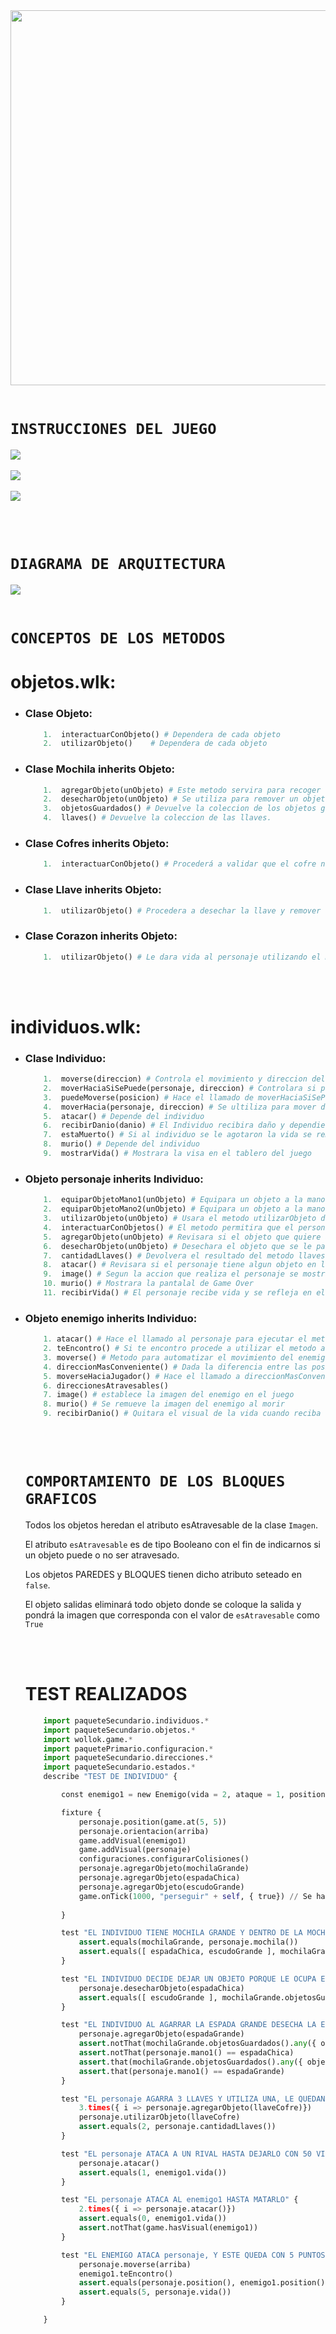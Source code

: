 <img src="picture\presentacion\recursa3.jpg" width='600'>
<br><br>

#   ```INSTRUCCIONES DEL JUEGO```
<img src="assets\pantallas\tutorial.jpg">
<br><br>
<img src="assets\pantallas\objetos.jpg">
<br><br>
<img src="assets\pantallas\enemigos.jpg">

<br><br>

#   ```DIAGRAMA DE ARQUITECTURA```
<img src="picture\presentacion\tp_algo1.drawio.png">
<br><br>

# ```CONCEPTOS DE LOS METODOS```
# objetos.wlk:
*   ### Clase Objeto:
    ```python
        1.  interactuarConObjeto() # Dependera de cada objeto
        2.  utilizarObjeto()    # Dependera de cada objeto
    ```
<!-- *   ### Clase Espada:
    ```python
        1.  utilizarObjeto()    # Se utiliza para realizar el ataque con el objeto
    ``` -->
*   ### Clase Mochila inherits Objeto:
    ```python
        1.  agregarObjeto(unObjeto) # Este metodo servira para recoger los objetos del juego. En caso de las espadas y de los escudos procedera tambien a equiparselo en las manos del personaje.
        2.  desecharObjeto(unObjeto) # Se utiliza para remover un objeto de la mochila
        3.  objetosGuardados() # Devuelve la coleccion de los objetos guardados
        4.  llaves() # Devuelve la coleccion de las llaves. 
    ```
*   ### Clase Cofres inherits Objeto:
    ```python
        1.  interactuarConObjeto() # Procederá a validar que el cofre no este vacío y que el personaje tenga una mochila. Una vez validado el punto anterior mirara si tiene llaves. Luego de validar utilizara la llave o saldrá un mensaje de advertencia 
    ```
*   ### Clase Llave inherits Objeto:
    ```python
        1.  utilizarObjeto() # Procedera a desechar la llave y remover la imagen en el juego
    ```
*   ### Clase Corazon inherits Objeto:
    ```python
        1.  utilizarObjeto() # Le dara vida al personaje utilizando el metodo recibirVida del personaje.
    ```    
<br><br>

# individuos.wlk:
*   ### Clase Individuo:
    ```python
        1.  moverse(direccion) # Controla el movimiento y direccion del personaje
        2.  moverHaciaSiSePuede(personaje, direccion) # Controlara si puede atravezar un obstaculo
        3.  puedeMoverse(posicion) # Hace el llamado de moverHaciaSiSePuede para controlar que pueda moverse
        4.  moverHacia(personaje, direccion) # Se ultiliza para mover de posicion al personaje
        5.  atacar() # Depende del individuo
        6.  recibirDanio(danio) # El Individuo recibira daño y dependiendo si lleva escudo o no recibira mas o menos daño
        7.  estaMuerto() # Si al individuo se le agotaron la vida se removera la imagen de dicho individuo en el juego.
        8.  murio() # Depende del individuo
        9.  mostrarVida() # Mostrara la visa en el tablero del juego
    ```
*   ### Objeto personaje inherits Individuo:
    ```python
        1.  equiparObjetoMano1(unObjeto) # Equipara un objeto a la mano 1
        2.  equiparObjetoMano2(unObjeto) # Equipara un objeto a la mano 2
        3.  utilizarObjeto(unObjeto) # Usara el metodo utilizarObjeto del objeto que tenga equipado
        4.  interactuarConObjetos() # El metodo permitira que el personaje pueda interactuar con otros objetos en el juego, ya se porque esta en la misma posicion o porque lo tiene delante del mismo. 
        5.  agregarObjeto(unObjeto) # Revisara si el objeto que quiere agregar es una mochila, le agregara la mochila como un atributo al personaje. En caso de querer agarrar un objeto distinto de la mochila, revisara si el personaje tiene una mochila y llamara al methodo de la mochila agregarObjeto. De lo contrario arrojara un mensaje.
        6.  desecharObjeto(unObjeto) # Desechara el objeto que se le pase como parametro. 
        7.  cantidadLlaves() # Devolvera el resultado del metodo llaves() de la mochila, por lo que obtendremos la cantidad de llaves que tiene el personaje
        8.  atacar() # Revisara si el personaje tiene algun objeto en la mano para poder atacar, en caso de tener el objeto para atacar, procede a realizar el ataque y si el enemigo esta en frente dicho enemigo recibira daño. Si no tiene un objeto se mostrara un mensaje por pantalla.  
        9.  image() # Segun la accion que realiza el personaje se mostrara su animacion
        10. murio() # Mostrara la pantalal de Game Over
        11. recibirVida() # El personaje recibe vida y se refleja en el panel del juego
    ```
*   ### Objeto enemigo inherits Individuo:
    ```python
        1. atacar() # Hace el llamado al personaje para ejecutar el metodo de recibirDanio()
        2. teEncontro() # Si te encontro procede a utilizar el metodo atacar()
        3. moverse() # Metodo para automatizar el movimiento del enemigo cada 1 segundo moviendose hacia el enemigo
        4. direccionMasConveniente() # Dada la diferencia entre las posiciones del enemigo y del personaje establecera la mejor direccion para perseguir al personaje.
        5. moverseHaciaJugador() # Hace el llamado a direccionMasConveniente() y a moverHaciaSiSePuede() con el fin de que el enemigo pueda o no moverse hacia el personaje. 
        6. direccionesAtravesables()
        7. image() # establece la imagen del enemigo en el juego
        8. murio() # Se remueve la imagen del enemigo al morir
        9. recibirDanio() # Quitara el visual de la vida cuando reciba daño
    ```
    <br><br>
    # ```COMPORTAMIENTO DE LOS BLOQUES GRAFICOS```
    Todos los objetos heredan el atributo esAtravesable de la clase ```Imagen```. 

    El atributo ```esAtravesable``` es de tipo Booleano con el fin de indicarnos si un objeto puede o no ser atravesado. 

    Los objetos PAREDES y BLOQUES tienen dicho atributo seteado en ```false```.

    El objeto salidas eliminará todo objeto donde se coloque la salida y pondrá la imagen que corresponda con el valor de ```esAtravesable``` como ```True```

    <br><br>    
    # TEST REALIZADOS
    ```python
        import paqueteSecundario.individuos.*
        import paqueteSecundario.objetos.*
        import wollok.game.*
        import paquetePrimario.configuracion.*
        import paqueteSecundario.direcciones.*
        import paqueteSecundario.estados.*
        describe "TEST DE INDIVIDUO" {

            const enemigo1 = new Enemigo(vida = 2, ataque = 1, position = game.at(5, 6), orientacion = arriba, imagen = "enemigo/enemigoZombieChicoDerecha.png", categoria = 'enemigo')

            fixture {
                personaje.position(game.at(5, 5))
                personaje.orientacion(arriba)
                game.addVisual(enemigo1)
                game.addVisual(personaje)
                configuraciones.configurarColisiones()
                personaje.agregarObjeto(mochilaGrande)
                personaje.agregarObjeto(espadaChica)
                personaje.agregarObjeto(escudoGrande)
                game.onTick(1000, "perseguir" + self, { true}) // Se hardcodea porque el enemigo en el juego se mueve y es necesario para testear.
                
            }

            test "EL INDIVIDUO TIENE MOCHILA GRANDE Y DENTRO DE LA MOCHILA TIENE UNA ESPADA CHICA Y UN ESCUDO GRANDE" {
                assert.equals(mochilaGrande, personaje.mochila())
                assert.equals([ espadaChica, escudoGrande ], mochilaGrande.objetosGuardados())
            }

            test "EL INDIVIDUO DECIDE DEJAR UN OBJETO PORQUE LE OCUPA ESPACIO" {
                personaje.desecharObjeto(espadaChica)
                assert.equals([ escudoGrande ], mochilaGrande.objetosGuardados())
            }

            test "EL INDIVIDUO AL AGARRAR LA ESPADA GRANDE DESECHA LA ESPADA CHICA." {
                personaje.agregarObjeto(espadaGrande)
                assert.notThat(mochilaGrande.objetosGuardados().any({ objeto => objeto == espadaChica}))
                assert.notThat(personaje.mano1() == espadaChica)
                assert.that(mochilaGrande.objetosGuardados().any({ objeto => objeto == espadaGrande}))
                assert.that(personaje.mano1() == espadaGrande)
            }

            test "EL personaje AGARRA 3 LLAVES Y UTILIZA UNA, LE QUEDAN 2" {
                3.times({ i => personaje.agregarObjeto(llaveCofre)})
                personaje.utilizarObjeto(llaveCofre)
                assert.equals(2, personaje.cantidadLlaves())
            }

            test "EL personaje ATACA A UN RIVAL HASTA DEJARLO CON 50 VIDA" {
                personaje.atacar()
                assert.equals(1, enemigo1.vida())
            }

            test "EL personaje ATACA AL enemigo1 HASTA MATARLO" {
                2.times({ i => personaje.atacar()})
                assert.equals(0, enemigo1.vida())
                assert.notThat(game.hasVisual(enemigo1))
            }

            test "EL ENEMIGO ATACA personaje, Y ESTE QUEDA CON 5 PUNTOS DE VIDA." {
                personaje.moverse(arriba)
                enemigo1.teEncontro()
                assert.equals(personaje.position(), enemigo1.position())
                assert.equals(5, personaje.vida())
            }

        }
    ```

    